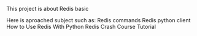 This project is about Redis basic

Here is aproached subject such as:
Redis commands
Redis python client
How to Use Redis With Python
Redis Crash Course Tutorial
